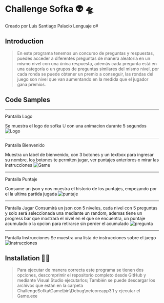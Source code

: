 # Challenge Sofka :alien: :flying_saucer:
Creado por Luis Santiago Palacio
Lenguaje c#

## Introduction

> En este programa tenemos un concurso de preguntas y respuestas, puedes acceder a diferentes preguntas de manera aleatoria en un mismo nivel con una única respuesta, además cada pregunta está en una categoría o un grupos de
preguntas similares del mismo nivel, por cada ronda se puede obtener un premio a conseguir,
las rondas del juego son nivel que van aumentando en la medida que el jugador gana premios.

## Code Samples

****************
Pantalla Logo

Se muestra el logo de sofka U con una animacion durante 5 segundos
![Logo](https://user-images.githubusercontent.com/66145871/135860358-fe45b9be-ea14-4a72-844f-372b19d9ba35.png)

***********************
Pantalla Bienvenido

Muestra un label de bienvenido, con 3 botones y un textbox para ingresar su nombre, los botones te permiten jugar, ver puntajes anteriores o mirar las instrucciones
![Game](https://user-images.githubusercontent.com/66145871/135860400-32703e33-7cac-44a8-b993-eb6720bede13.png)

*******************
Pantalla Puntaje

Consume un json y nos muestra el historio de los puntajes, empezando por el la ultima partida jugada
![puntaje](https://user-images.githubusercontent.com/66145871/135860430-33c31d49-b8d1-4e11-af8f-3c7dae2c6bb5.png)

********************
Pantalla Jugar
Consumirá un json con 5 niveles, cada nivel con 5 preguntas y solo será seleccionada una mediante un random, ademas tiene un progress bar que mostrará el nivel en el que se encuentra, un puntaje acumulado o la opcion para retirarse sin perder el acumulado
![pregunta](https://user-images.githubusercontent.com/66145871/135860460-37fd8562-8cd0-4098-996a-8c3f582b94c3.png)

********************
Pantalla Instrucciones
Se muestra una lista de instrucciones sobre el juego
![instrucciones](https://user-images.githubusercontent.com/66145871/135860613-fa594281-a5a3-453e-8943-654aa87e2bef.png)


## Installation :mechanic:

> Para ejecutar de manera correcta este programa se tienen dos opciones, descomprimir el repositorio completo desde GitHub y mediante Visual Studio ejecutarlos; También se puede descargar los archivos que están en la carpeta ChallengeSofka\Game\bin\Debug\netcoreapp3.1 y ejecutar el Game.exe
